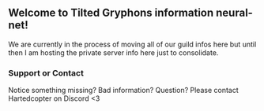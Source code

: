 ## Welcome to Tilted Gryphons information neural-net!

We are currently in the process of moving all of our guild infos here but until then I am hosting the private server info here just to consolidate.

### Support or Contact

Notice something missing? Bad information? Question? 
Please contact Hartedcopter on Discord <3
